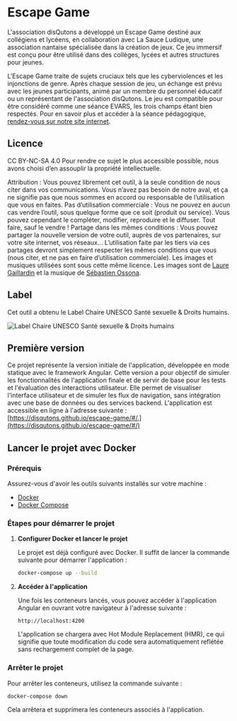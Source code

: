 # Escape Game

L'association disQutons a développé un Escape Game destiné aux collégiens et lycéens, en collaboration avec La Sauce Ludique, une association nantaise spécialisée dans la création de jeux. Ce jeu immersif est conçu pour être utilisé dans des collèges, lycées et autres structures pour jeunes.

L'Escape Game traite de sujets cruciaux tels que les cyberviolences et les injonctions de genre. Après chaque session de jeu, un échange est prévu avec les jeunes participants, animé par un membre du personnel éducatif ou un représentant de l'association disQutons.
Le jeu est compatible pour être considéré comme une séance EVARS, les trois champs étant bien respectés.
Pour en savoir plus et accéder à la séance pédagogique, [rendez-vous sur notre site internet](https://www.disqutons.fr/le-telephone-dantoine/).

## Licence
CC BY-NC-SA 4.0
Pour rendre ce sujet le plus accessible possible, nous avons choisi d’en assouplir la propriété intellectuelle.

Attribution : Vous pouvez librement cet outil, à la seule condition de nous citer dans vos communications. Vous n’avez pas besoin de notre aval, et ça ne signifie pas que nous sommes en accord ou responsable de l’utilisation que vous en faites.
Pas d’utilisation commerciale : Vous ne pouvez en aucun cas vendre l’outil, sous quelque forme que ce soit (produit ou service). Vous pouvez cependant le compléter, modifier, reproduire et le diffuser. Tout faire, sauf le vendre !
Partage dans les mêmes conditions : Vous pouvez partager la nouvelle version de votre outil, auprès de vos partenaires, sur votre site internet, vos réseaux… L’utilisation faite par les tiers via ces partages devront simplement respecter les mêmes conditions que vous (nous citer, et ne pas en faire d’utilisation commerciale).
Les images et musiques utilisées sont sous cette même licence. Les images sont de [Laure Gaillardin](https://lauregaillardin.fr/) et la musique de [Sébastien Ossona](https://www.sebastienossona.com/).

## Label
Cet outil a obtenu le Label Chaire UNESCO Santé sexuelle & Droits humains.

![Label Chaire UNESCO Santé sexuelle & Droits humains](https://www.disqutons.fr/wp-content/uploads/Label.png)

## Première version

Ce projet représente la version initiale de l'application, développée en mode statique avec le framework Angular. Cette version a pour objectif de simuler les fonctionnalités de l'application finale et de servir de base pour les tests et l'évaluation des interactions utilisateur. Elle permet de visualiser l'interface utilisateur et de simuler les flux de navigation, sans intégration avec une base de données ou des services backend. L'application est accessible en ligne à l'adresse suivante : [https://disqutons.github.io/escape-game/#/.](https://disqutons.github.io/escape-game/#/)

## Lancer le projet avec Docker

### Prérequis

Assurez-vous d'avoir les outils suivants installés sur votre machine :
- [Docker](https://www.docker.com/)
- [Docker Compose](https://docs.docker.com/compose/install/)

### Étapes pour démarrer le projet

1. **Configurer Docker et lancer le projet**
   
   Le projet est déjà configuré avec Docker. Il suffit de lancer la commande suivante pour démarrer l'application :

   ```bash
   docker-compose up --build
   ```

2. **Accéder à l'application**

   Une fois les conteneurs lancés, vous pouvez accéder à l'application Angular en ouvrant votre navigateur à l'adresse suivante :

   ```
   http://localhost:4200
   ```

   L'application se chargera avec Hot Module Replacement (HMR), ce qui signifie que toute modification du code sera automatiquement reflétée sans rechargement complet de la page.

### Arrêter le projet

Pour arrêter les conteneurs, utilisez la commande suivante :

```bash
docker-compose down
```

Cela arrêtera et supprimera les conteneurs associés à l'application.
